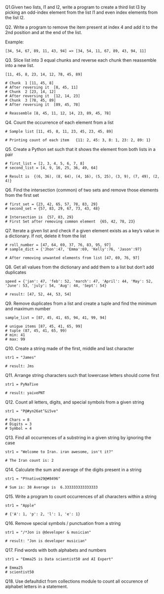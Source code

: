 Q1.Given two lists, l1 and l2, write a program to create a third list l3 by picking an odd-index element from the list l1 and even index elements from the list l2.

Q2. Write a program to remove the item present at index 4 and add it to the 2nd position and at the end of the list.

Example:

```
[34, 54, 67, 89, 11, 43, 94] => [34, 54, 11, 67, 89, 43, 94, 11]
```

Q3. Slice list into 3 equal chunks and reverse each chunk then reassemble into a new list.

```
[11, 45, 8, 23, 14, 12, 78, 45, 89]

# Chunk  1 [11, 45, 8]
# After reversing it  [8, 45, 11]
# Chunk  2 [23, 14, 12]
# After reversing it  [12, 14, 23]
# Chunk  3 [78, 45, 89]
# After reversing it  [89, 45, 78]

# Reassemble [8, 45, 11, 12, 14, 23, 89, 45, 78]
```

Q4. Count the occurrence of each element from a list

```
# Sample list [11, 45, 8, 11, 23, 45, 23, 45, 89]

# Printing count of each item   {11: 2, 45: 3, 8: 1, 23: 2, 89: 1}
```

Q5. Create a Python set such that it shows the element from both lists in a pair

```
# first_list = [2, 3, 4, 5, 6, 7, 8]
# second_list = [4, 9, 16, 25, 36, 49, 64]

# Result is  {(6, 36), (8, 64), (4, 16), (5, 25), (3, 9), (7, 49), (2, 4)}
```


Q6. Find the intersection (common) of two sets and remove those elements from the first set

```
# first_set = {23, 42, 65, 57, 78, 83, 29}
# second_set = {57, 83, 29, 67, 73, 43, 48}

# Intersection is  {57, 83, 29}
# First Set after removing common element  {65, 42, 78, 23}
```

Q7.  Iterate a given list and check if a given element exists as a key’s value in a dictionary. If not, delete it from the list

```
# roll_number = [47, 64, 69, 37, 76, 83, 95, 97]
# sample_dict = {'Jhon':47, 'Emma':69, 'Kelly':76, 'Jason':97}

# After removing unwanted elements from list [47, 69, 76, 97]

```

Q8. Get all values from the dictionary and add them to a list but don’t add duplicates

```
speed = {'jan': 47, 'feb': 52, 'march': 47, 'April': 44, 'May': 52, 'June': 53, 'july': 54, 'Aug': 44, 'Sept': 54}

# result: [47, 52, 44, 53, 54]
```

Q9. Remove duplicates from a list and create a tuple and find the minimum and maximum number

```
sample_list = [87, 45, 41, 65, 94, 41, 99, 94]

# unique items [87, 45, 41, 65, 99]
# tuple (87, 45, 41, 65, 99)
# min: 41
# max: 99
```

Q10. Create a string made of the first, middle and last character

```
str1 = "James"

# result: Jms
```

Q11. Arrange string characters such that lowercase letters should come first

```
str1 = PyNaTive

# result: yaivePNT
```

Q12. Count all letters, digits, and special symbols from a given string

```
str1 = "P@#yn26at^&i5ve"

# Chars = 8 
# Digits = 3 
# Symbol = 4
```

Q13. Find all occurrences of a substring in a given string by ignoring the case

```
str1 = "Welcome to Iran. iran awesome, isn't it?"

# The Iran count is: 2
```

Q14. Calculate the sum and average of the digits present in a string

```
str1 = "PYnative29@#8496"

# Sum is: 38 Average is  6.333333333333333
```

Q15.  Write a program to count occurrences of all characters within a string

```
str1 = "Apple"

# {'A': 1, 'p': 2, 'l': 1, 'e': 1}
```

Q16. Remove special symbols / punctuation from a string

```
str1 = "/*Jon is @developer & musician"

# result: "Jon is developer musician"
```

Q17. Find words with both alphabets and numbers

```
str1 = "Emma25 is Data scientist50 and AI Expert"

# Emma25
# scientist50
```

Q18. Use defaultdict from collections module to count all occurence of alphabet letters in a statement.

